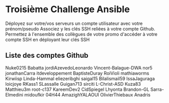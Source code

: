 # Troisième Challenge Ansible

Déployez sur votre/vos serveurs un compte utilisateur avec votre prénom/pseudo
Associez y les clés SSH reliées à votre compte Github.
Permettez à l'ensemble des collègues de votre promo d'accéder à votre compte SSH en déployant leur clés SSH

## Liste des comptes Github
Nuke0215
Babatta
jordiAzevedoLeonardo
Vincent-Balague-DWA
nor5
jonathanCarra
itdeveloppement
BaptisteDuray
RoiVioli
mathiaworms
Kirwiisp
Linda-Hammal
eliezeribghi
saigal15
Bilalismail59
IssaJaguraga
loicjoye
RKass1
SLassalle
Guigan713
sirciti
L-Christ-ASD
Kuza83
Matthieu3m
root-c137
KareemDev2
CidSpiegel
Lhyonta
Brandon-GL
Sarra-Elmedini
midoufkir
04H44
AmazighYALAOUI
OlivierThiebaux
Anadris

